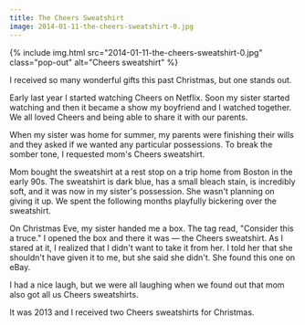 ```yaml
---
title: The Cheers Sweatshirt
image: 2014-01-11-the-cheers-sweatshirt-0.jpg
---
```


<div class="photos">
{% include img.html src="2014-01-11-the-cheers-sweatshirt-0.jpg" class="pop-out" alt="Cheers sweatshirt" %}
</div>

I received so many wonderful gifts this past Christmas, but one stands out.

Early last year I started watching Cheers on Netflix. Soon my sister started watching and then it became a show my boyfriend and I watched together. We all loved Cheers and being able to share it with our parents.

When my sister was home for summer, my parents were finishing their wills and they asked if we wanted any particular possessions. To break the somber tone, I requested mom's Cheers sweatshirt.

Mom bought the sweatshirt at a rest stop on a trip home from Boston in the early 90s. The sweatshirt is dark blue, has a small bleach stain, is incredibly soft, and it was now in my sister's possession. She wasn't planning on giving it up. We spent the following months playfully bickering over the sweatshirt.

On Christmas Eve, my sister handed me a box. The tag read, "Consider this a truce." I opened the box and there it was &mdash; the Cheers sweatshirt. As I stared at it, I realized that I didn't want to take it from her. I told her that she shouldn't have given it to me, but she said she didn't. She found this one on eBay.

I had a nice laugh, but we were all laughing when we found out that mom also got all us Cheers sweatshirts.

It was 2013 and I received two Cheers sweatshirts for Christmas.
